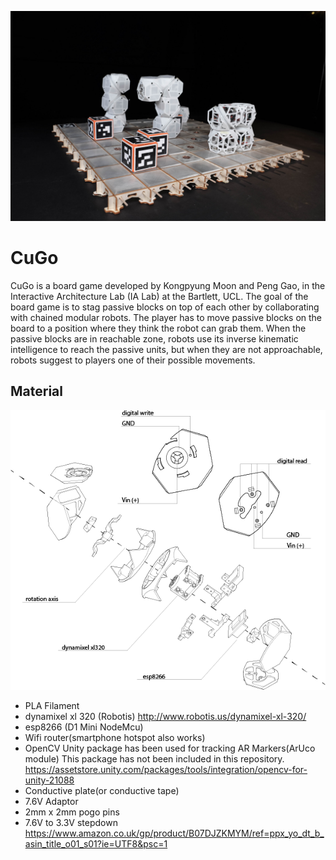 ![](cugo_boardgame.jpg)
# CuGo

CuGo is a board game developed by Kongpyung Moon and Peng Gao, in the Interactive Architecture Lab (IA Lab) at the Bartlett, UCL. The goal of the board game is to stag passive blocks on top of each other by collaborating with chained modular robots. The player has to move passive blocks on the board to a position where they think the robot can grab them. When the passive blocks are in reachable zone, robots use its inverse kinematic  intelligence to reach the passive units, but when they are not approachable, robots suggest to players one of their possible movements. 




## Material
![](explodeddiagram.png)
* PLA Filament
* dynamixel xl 320 (Robotis)
http://www.robotis.us/dynamixel-xl-320/
* esp8266 (D1 Mini NodeMcu)
* Wifi router(smartphone hotspot also works)
* OpenCV Unity package has been used for tracking AR Markers(ArUco module)
This package has not been included in this repository.
https://assetstore.unity.com/packages/tools/integration/opencv-for-unity-21088
* Conductive plate(or conductive tape)
* 7.6V Adaptor
* 2mm x 2mm pogo pins
* 7.6V to 3.3V stepdown
https://www.amazon.co.uk/gp/product/B07DJZKMYM/ref=ppx_yo_dt_b_asin_title_o01_s01?ie=UTF8&psc=1

